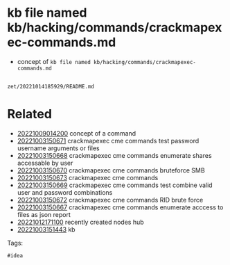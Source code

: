 # kb file named kb/hacking/commands/crackmapexec-commands.md

- concept of `kb file named kb/hacking/commands/crackmapexec-commands.md`

```
```

` zet/20221014185929/README.md `

# Related

- [20221009014200](/zet/20221009014200/README.md) concept of a command
- [20221003150671](/zet/20221003150671/README.md) crackmapexec cme commands test password username arguments or files
- [20221003150668](/zet/20221003150668/README.md) crackmapexec cme commands enumerate shares accessable by user
- [20221003150670](/zet/20221003150670/README.md) crackmapexec cme commands bruteforce SMB
- [20221003150673](/zet/20221003150673/README.md) crackmapexec cme commands
- [20221003150669](/zet/20221003150669/README.md) crackmapexec cme commands test combine valid user and password combinations
- [20221003150672](/zet/20221003150672/README.md) crackmapexec cme commands RID brute force
- [20221003150667](/zet/20221003150667/README.md) crackmapexec cme commands enumerate acccess to files as json report
- [20221012171100](/zet/20221012171100/README.md) recently created nodes hub
- [20221003151443](/zet/20221003151443/README.md) kb

Tags:

    #idea
